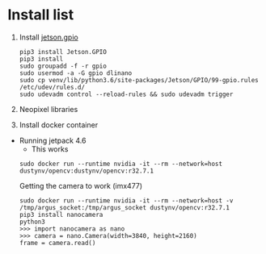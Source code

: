 # Install list 

1. Install <a href="https://github.com/nvidia/jetson-gpio">jetson.gpio </a>
    ```
    pip3 install Jetson.GPIO
    pip3 install 
    sudo groupadd -f -r gpio
    sudo usermod -a -G gpio dlinano
    sudo cp venv/lib/python3.6/site-packages/Jetson/GPIO/99-gpio.rules /etc/udev/rules.d/
    sudo udevadm control --reload-rules && sudo udevadm trigger
    ```
2. Neopixel libraries 

3. Install docker container 
* Running jetpack 4.6
    * This works
    ```
    sudo docker run --runtime nvidia -it --rm --network=host dustynv/opencv:dustynv/opencv:r32.7.1
    ```
    Getting the camera to work (imx477) 
    ```
    sudo docker run --runtime nvidia -it --rm --network=host -v /tmp/argus_socket:/tmp/argus_socket dustynv/opencv:r32.7.1 
    pip3 install nanocamera 
    python3 
    >>> import nanocamera as nano 
    >>> camera = nano.Camera(width=3840, height=2160)
    frame = camera.read() 
    ```

